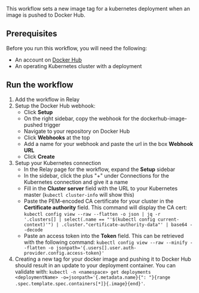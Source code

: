 This workflow sets a new image tag for a kubernetes deployment when an image is
pushed to Docker Hub.

## Prerequisites

Before you run this workflow, you will need the following:
- An account on [Docker Hub](https://hub.docker.com/)
- An operating Kubernetes cluster with a deployment

## Run the workflow

1. Add the workflow in Relay
2. Setup the Docker Hub webhook:
    - Click **Setup**
    - On the right sidebar, copy the webhook for the dockerhub-image-pushed trigger
    - Navigate to your repository on Docker Hub
    - Click **Webhooks** at the top
    - Add a name for your webhook and paste the url in the box **Webhook URL**
    - Click **Create**
3. Setup your Kubernetes connection
    - In the Relay page for the workflow, expand the **Setup** sidebar
    - In the sidebar, click the plus "+" under Connections for the Kubernetes connection and give it a name
    - Fill in the **Cluster server** field with the URL to your Kubernetes master (`kubectl cluster-info` will show this)
    - Paste the PEM-encoded CA certificate for your cluster in the **Certificate authority** field. This command will display the CA cert: `kubectl config view --raw --flatten -o json | jq -r '.clusters[] | select(.name == "'$(kubectl config current-context)'") | .cluster."certificate-authority-data"' | base64 --decode`
    - Paste an access token into the **Token** field. This can be retrieved with the following command: `kubectl config view --raw --minify --flatten -o jsonpath='{.users[].user.auth-provider.config.access-token}'`
4. Creating a new tag for your docker image and pushing it to Docker Hub should
   result in an update to your deployment container. You can validate with:
   `kubectl -n <namespace> get deployments <deploymentName> -o=jsonpath='{.metadata.name}{": "}{range .spec.template.spec.containers[*]}{.image}{end}'`.
